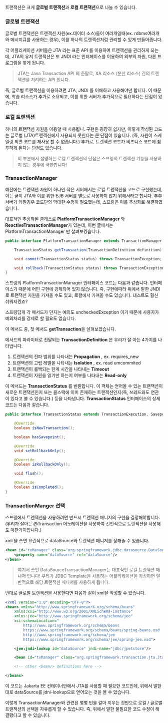 
트랜잭션은 크게 **글로벌 트랜잭션**과 **로컬 트랜잭션**으로 나눌 수 있습니다.

### 글로벌 트랜잭션
글로벌 트랜잭션은 트랜잭션 자원(ex.데이터 소스)들이 여러개일때(ex. rdbms여러개와 메시지큐를 사용하는 경우), 이를 하나의 트랜잭션처럼 관리할 수 있게 만들어줍니다.

각 어플리케이션 서버들은 JTA 라는 표준 API 를 이용하여 트랜잭션을 관리하게 되는데, JTA의 유저 트랜잭션은  또 JNDI 라는 인터페이스를 이용하여 외부의 자원, 다른 프로그램을 찾게 됩니다.

> JTA는 Java Transaction API 의 준말로, XA 리소스 (분산 리소스) 간의 트랜잭션을 처리하는 API 입니다.

즉, 글로벌 트랜잭션을 이용하려면 JTA, JNDI 를 이해하고 사용해야만 합니다. 이 때문에, 학습 리소스가 추가로 소요되고, 이를 위한 서버가 추가적으로 필요하다는 단점이 있습니다.

### 로컬 트랜잭션
하나의 트랜잭션 자원을 이용할 때 사용됩니. 구현은 굉장히 쉽지만, 이렇게 작성된 코드는 글로벌 (JTA)트랜잭션에서 사용되지 못한다는 큰 단점이 있습니다. (즉, 자원이 스케일링 되면 코드를 재사용 할 수 없습니다.)
추가로, 트랜잭션 코드가 비즈니스 코드에 침투하게 된다는 단점도 있습니다.

> 이 부분에서 설명하는 로컬 트랜잭션의 단점은 스프링의 트랜잭션 기능을 사용하지 않는 경우에 국한합니다!


### TransactionManager
예전에는 트랜잭션 자원이 하나인 작은 서버에서는 로컬 트랜잭션을 코드로 구현했는데, 이는 굳이 JTA와 이를 위한 EJB 서버를 별도로 사용하지 않기 위해서라고 합니다.
추후 서버가 커질경우 코드단의 막대한 수정이 필요했는데, 스프링은 이를 추상화로 해결하였습니다.

대표적인 추상화된 클래스로 **PlatformTransactionManager** 와 **ReactiveTransactionManager**가 있는데, 이번 글에서는 PlatformTransactionManager 만 살펴보겠습니다.

```java
public interface PlatformTransactionManager extends TransactionManager {

	TransactionStatus getTransaction(TransactionDefinition definition) throws TransactionException;

	void commit(TransactionStatus status) throws TransactionException;

	void rollback(TransactionStatus status) throws TransactionException;
}
```

스프링의 PlatformTransactionManager 인터페이스 코드는 다음과 같습니다.
인터페이스기 때문에 어떤 구현에 강제되어 있지 않습니다. 
즉, 구현에따라 위에서 말한 JNDI로 트랜잭션 자원을 가져올 수도 있고, 로컬에서 가져올 수도 있습니다.
테스트도 훨신 쉬워지겠죠?

스프링답게 각 메서드가 던지는 예외도 uncheckedException 이기 때문에 사용자가 예외처리를 강제로 할  필요도 없습니다.

이 메서드 중, 첫 메서드 **getTransaction**을 살펴보겠습니다.

메서드의 파라미터로 전달되는 **TransactionDefinition** 은 우리가 잘 아는 4가지를 나타냅니다.
1. 트랜잭션의 전파 범위를 나타내는 **Propagation** , ex. requires_new
2. 트랜잭션의 고립 레벨을 나타내는 **Isolation** , ex. read umcommited
3. 트랜잭션이 롤백되는 한계 시간을 나타내는 **Timeout**
4. 트랜잭션이 자원을 읽기만 하는지 여부를 나타내는 **Read**-**only**

이 메서드는 **TransactionStatus** 를 반환합니다. 이 객체는 얻어올 수 있는 트랜잭션이 새로운 트랜잭션인지 또는 콜스택에 이미 존재하는 트랜잭션인지(즉, 쓰레드와도 연관이 있다고 볼 수 있습니다.) 등을 나타냅니다.
**TransactionStatus** 인터페이스의 상세 코드는 다음과 같습니다.
```java
public interface TransactionStatus extends TransactionExecution, SavepointManager, Flushable {

	@Override
	boolean isNewTransaction();

	boolean hasSavepoint();

	@Override
	void setRollbackOnly();

	@Override
	boolean isRollbackOnly();

	void flush();

	@Override
	boolean isCompleted();
}
```


### TransactionManger 선택
스프링에서 트랜잭션을 사용하려면 반드시 트랜잭션 매니저의 구현을 결정해야합니다. (우리가 잘아는 @Transaction 어노테이션을 사용하여 선언적으로 트랜잭션을 사용해도 마찬가지입니다.)

xml 을 쓰면 요런식으로 dataSource와 트랜잭션 매니저를 정해줄 수 있습니다.

```xml
<bean id="txManager" class="org.springframework.jdbc.datasource.DataSourceTransactionManager">
	<property name="dataSource" ref="dataSource"/>
</bean>
```

> 여기서 쓰인 DataSourceTransactionManager는 대표적인 로컬 트랜잭션 매니저 입니다! 우리가 JDBC Template을 사용하는 어플리케이션을 작성하면 일반적으로 해당 트랜잭션 매니저를 사용하게 됩니다.

반대로 글로벌 트랜잭션을 사용한다면 다음과 같이 xml을 작성할 수 있습니다.

```xml
<?xml version="1.0" encoding="UTF-8"?>
<beans xmlns="http://www.springframework.org/schema/beans"
	xmlns:xsi="http://www.w3.org/2001/XMLSchema-instance"
	xmlns:jee="http://www.springframework.org/schema/jee"
	xsi:schemaLocation="
		http://www.springframework.org/schema/beans
		https://www.springframework.org/schema/beans/spring-beans.xsd
		http://www.springframework.org/schema/jee
		https://www.springframework.org/schema/jee/spring-jee.xsd">

	<jee:jndi-lookup id="dataSource" jndi-name="jdbc/jpetstore"/>

	<bean id="txManager" class="org.springframework.transaction.jta.JtaTransactionManager" />

	<!-- other <bean/> definitions here -->

</beans>
```

이 코드는 Jakarta EE 컨테이너안에서 JTA를 사용할 때 필요한 코드인데, 위에서 말한대로 dataSource를 jdni-lookup으로 얻어오는 것을 볼 수 있습니다.


이렇게 TransactionManager와 관련된 몇몇 빈을 갈아 끼우는 것만으로 로컬 / 글로벌 트랜잭션의 선택을 자유롭게 할 수 있습니다. 
즉, 위에서 말한 불필요한 코드 수정이 해결됐다고 할 수 있습니다.


